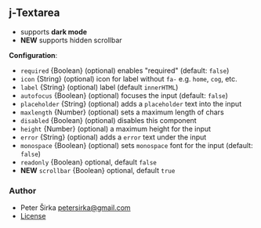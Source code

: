 ﻿## j-Textarea

- supports __dark mode__
- __NEW__ supports hidden scrollbar

__Configuration__:

- `required` {Boolean} (optional) enables "required" (default: `false`)
- `icon` {String} (optional) icon for label without `fa-` e.g. `home`, `cog`, etc.
- `label` {String} (optional) label (default `innerHTML`)
- `autofocus` {Boolean} (optional) focuses the input (default: `false`)
- `placeholder` {String} (optional) adds a `placeholder` text into the input
- `maxlength` {Number} (optional) sets a maximum length of chars
- `disabled` {Boolean} (optional) disables this component
- `height` {Number} (optional) a maximum height for the input
- `error` {String} (optional) adds a `error` text under the input
- `monospace` {Boolean} (optional) sets `monospace` font for the input (default: `false`)
- `readonly` {Boolean} optional, default `false`
- __NEW__ `scrollbar` {Boolean} optional, default `true`

### Author

- Peter Širka <petersirka@gmail.com>
- [License](https://www.totaljs.com/license/)
